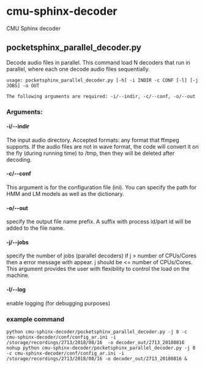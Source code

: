 # cmu-sphinx-decoder
CMU Sphinx decoder 


## pocketsphinx_parallel_decoder.py 

Decode audio files in parallel. This command load N decoders that run in parallel, where each one decode audio files sequentially. 

```
usage: pocketsphinx_parallel_decoder.py [-h] -i INDIR -c CONF [-l] [-j JOBS] -o OUT

The following arguments are required: -i/--indir, -c/--conf, -o/--out

```

### Arguments: 

#### -i/--indir
The input audio directory. Accepted formats: any format that ffmpeg supports. If the audio files are not in wave format, the code will convert it on the fly (during running time) to /tmp, then they will be deleted after decoding.

#### -c/--conf 
This argument is for the configuration file (ini). You can specify the path for HMM and LM models as well as the dictionary.   

#### -o/--out 
specify the output file name prefix. A suffix with process id/part id will be added to the file name. 

#### -j/--jobs  
specify the number of jobs (parallel decoders) if j > number of CPUs/Cores then a error message with appear. j should be <= number of CPUs/Cores. This argument provides the user with flexibility to control the load on the machine. 

#### -l/--log 
enable logging (for debugging purposes)

### example command 
```
python cmu-sphinx-decoder/pocketsphinx_parallel_decoder.py -j 8 -c cmu-sphinx-decoder/conf/config_ar.ini -i /storage/recordings/2713/2018/08/16  -o decoder_out/2713_20180816
nohup python cmu-sphinx-decoder/pocketsphinx_parallel_decoder.py -j 8 -c cmu-sphinx-decoder/conf/config_ar.ini -i /storage/recordings/2713/2018/08/16 -o decoder_out/2713_20180816 &    
```